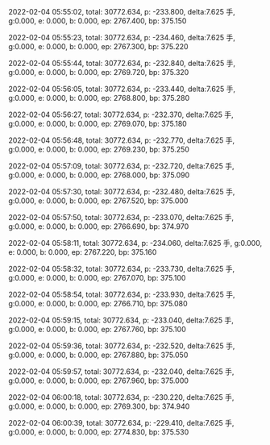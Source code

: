 2022-02-04 05:55:02, total: 30772.634, p: -233.800, delta:7.625 手, g:0.000, e: 0.000, b: 0.000, ep: 2767.400, bp: 375.150

2022-02-04 05:55:23, total: 30772.634, p: -234.460, delta:7.625 手, g:0.000, e: 0.000, b: 0.000, ep: 2767.300, bp: 375.220

2022-02-04 05:55:44, total: 30772.634, p: -232.840, delta:7.625 手, g:0.000, e: 0.000, b: 0.000, ep: 2769.720, bp: 375.320

2022-02-04 05:56:05, total: 30772.634, p: -233.440, delta:7.625 手, g:0.000, e: 0.000, b: 0.000, ep: 2768.800, bp: 375.280

2022-02-04 05:56:27, total: 30772.634, p: -232.370, delta:7.625 手, g:0.000, e: 0.000, b: 0.000, ep: 2769.070, bp: 375.180

2022-02-04 05:56:48, total: 30772.634, p: -232.770, delta:7.625 手, g:0.000, e: 0.000, b: 0.000, ep: 2769.230, bp: 375.250

2022-02-04 05:57:09, total: 30772.634, p: -232.720, delta:7.625 手, g:0.000, e: 0.000, b: 0.000, ep: 2768.000, bp: 375.090

2022-02-04 05:57:30, total: 30772.634, p: -232.480, delta:7.625 手, g:0.000, e: 0.000, b: 0.000, ep: 2767.520, bp: 375.000

2022-02-04 05:57:50, total: 30772.634, p: -233.070, delta:7.625 手, g:0.000, e: 0.000, b: 0.000, ep: 2766.690, bp: 374.970

2022-02-04 05:58:11, total: 30772.634, p: -234.060, delta:7.625 手, g:0.000, e: 0.000, b: 0.000, ep: 2767.220, bp: 375.160

2022-02-04 05:58:32, total: 30772.634, p: -233.730, delta:7.625 手, g:0.000, e: 0.000, b: 0.000, ep: 2767.070, bp: 375.100

2022-02-04 05:58:54, total: 30772.634, p: -233.930, delta:7.625 手, g:0.000, e: 0.000, b: 0.000, ep: 2766.710, bp: 375.080

2022-02-04 05:59:15, total: 30772.634, p: -233.040, delta:7.625 手, g:0.000, e: 0.000, b: 0.000, ep: 2767.760, bp: 375.100

2022-02-04 05:59:36, total: 30772.634, p: -232.520, delta:7.625 手, g:0.000, e: 0.000, b: 0.000, ep: 2767.880, bp: 375.050

2022-02-04 05:59:57, total: 30772.634, p: -232.040, delta:7.625 手, g:0.000, e: 0.000, b: 0.000, ep: 2767.960, bp: 375.000

2022-02-04 06:00:18, total: 30772.634, p: -230.220, delta:7.625 手, g:0.000, e: 0.000, b: 0.000, ep: 2769.300, bp: 374.940

2022-02-04 06:00:39, total: 30772.634, p: -229.410, delta:7.625 手, g:0.000, e: 0.000, b: 0.000, ep: 2774.830, bp: 375.530